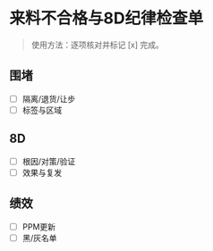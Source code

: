 # 来料不合格与8D纪律检查单

> 使用方法：逐项核对并标记 [x] 完成。

## 围堵

- [ ] 隔离/退货/让步
- [ ] 标签与区域

## 8D

- [ ] 根因/对策/验证
- [ ] 效果与复发

## 绩效

- [ ] PPM更新
- [ ] 黑/灰名单

